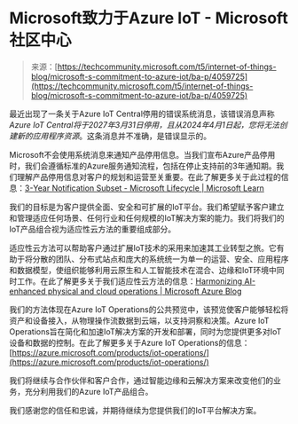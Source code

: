 <!--yml

category: 未分类

date: 2024-05-27 15:02:24

-->

# Microsoft致力于Azure IoT - Microsoft社区中心

> 来源：[https://techcommunity.microsoft.com/t5/internet-of-things-blog/microsoft-s-commitment-to-azure-iot/ba-p/4059725](https://techcommunity.microsoft.com/t5/internet-of-things-blog/microsoft-s-commitment-to-azure-iot/ba-p/4059725)

最近出现了一条关于Azure IoT Central停用的错误系统消息，该错误消息声称*Azure IoT Central将于2027年3月31日停用，且从2024年4月1日起，您将无法创建新的应用程序资源*。这条消息并不准确，是错误显示的。

Microsoft不会使用系统消息来通知产品停用信息。当我们宣布Azure产品停用时，我们会遵循标准的Azure服务通知流程，包括在停止支持前的3年通知期。我们理解产品停用信息对客户的规划和运营至关重要。在此了解更多关于此过程的信息：[3-Year Notification Subset - Microsoft Lifecycle | Microsoft Learn](https://learn.microsoft.com/lifecycle/policies/3-year-subset)

我们的目标是为客户提供全面、安全和可扩展的IoT平台。我们希望赋予客户建立和管理适应任何场景、任何行业和任何规模的IoT解决方案的能力。我们将我们的IoT产品组合视为适应性云方法的重要组成部分。

适应性云方法可以帮助客户通过扩展IoT技术的采用来加速其工业转型之旅。它有助于将分散的团队、分布式站点和庞大的系统统一为单一的运营、安全、应用程序和数据模型，使组织能够利用云原生和人工智能技术在混合、边缘和IoT环境中同时工作。在此了解更多关于我们适应性云方法的信息：[Harmonizing AI-enhanced physical and cloud operations  | Microsoft Azure Blog](https://azure.microsoft.com/blog/harmonizing-ai-enhanced-physical-and-cloud-operations/)

我们的方法体现在Azure IoT Operations的公共预览中，该预览使客户能够轻松将资产和设备接入，从物理操作流数据到云端，以支持洞察和决策。Azure IoT Operations旨在简化和加速IoT解决方案的开发和部署，同时为您提供更多对IoT设备和数据的控制。在此了解更多关于Azure IoT Operations的信息：[https://azure.microsoft.com/products/iot-operations/](https://azure.microsoft.com/products/iot-operations/)

我们将继续与合作伙伴和客户合作，通过智能边缘和云解决方案来改变他们的业务，充分利用我们的Azure IoT产品组合。

我们感谢您的信任和忠诚，并期待继续为您提供我们的IoT平台解决方案。
